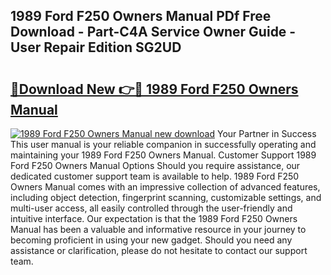 ## 1989 Ford F250 Owners Manual PDf Free Download - Part-C4A Service Owner Guide - User Repair Edition SG2UD

# <h2><a href="http://bc12058.oget.top/?id=1989+Ford+F250+Owners+Manual">🔗Download New 👉🔴 1989 Ford F250 Owners Manual</a></h2>

[![1989 Ford F250 Owners Manual new download](https://i.imgur.com/5g1atiW.png)](http://bc12058.oget.top/?id=1989+Ford+F250+Owners+Manual)
Your Partner in Success This user manual is your reliable companion in successfully operating and maintaining your 1989 Ford F250 Owners Manual. Customer Support 1989 Ford F250 Owners Manual Options Should you require assistance, our dedicated customer support team is available to help. 1989 Ford F250 Owners Manual comes with an impressive collection of advanced features, including object detection, fingerprint scanning, customizable settings, and multi-user access, all easily controlled through the user-friendly and intuitive interface. Our expectation is that the 1989 Ford F250 Owners Manual has been a valuable and informative resource in your journey to becoming proficient in using your new gadget. Should you need any assistance or clarification, please do not hesitate to contact our support team.
